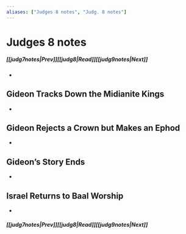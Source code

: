 ```yaml
---
aliases: ["Judges 8 notes", "Judg. 8 notes"]
---
```

# Judges 8 notes
##### <span class=arrow-left></span>[[judg7notes|Prev]]<span class=navigation-separator></span>[[judg8|Read]]<span class=navigation-separator></span>[[judg9notes|Next]]<span class=arrow-right></span>
- 
## Gideon Tracks Down the Midianite Kings
- 
## Gideon Rejects a Crown but Makes an Ephod
- 
## Gideon’s Story Ends
- 
## Israel Returns to Baal Worship
- 
##### <span class=arrow-left></span>[[judg7notes|Prev]]<span class=navigation-separator></span>[[judg8|Read]]<span class=navigation-separator></span>[[judg9notes|Next]]<span class=arrow-right></span>